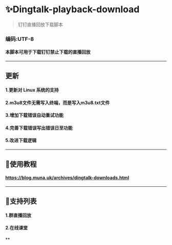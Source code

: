 # ✨Dingtalk-playback-download
> 钉钉直播回放下载脚本
### 编码:UTF-8
#### 本脚本可用于下载钉钉禁止下载的直播回放

***

## 更新
#### 1.更新对 Linux 系统的支持
#### 2.m3u8文件无需写入终端，而是写入m3u8.txt文件
#### 3.增加下载错误自动重试功能
#### 4.完善下载错误写出错误日至功能
#### 5.改进下载逻辑

***

## 🎇使用教程
#### https://blog.muna.uk/archives/dingtalk-downloads.html

***

## 🎇支持列表
#### 1.群直播回放
#### 2.在线课堂

**
